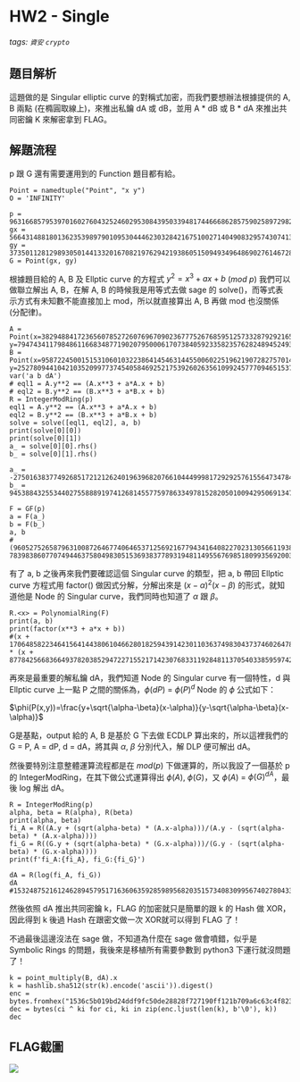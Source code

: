 # HW2 - Single
###### tags: `資安` `crypto`

## 題目解析
這題做的是 Singular elliptic curve 的對稱式加密，而我們要想辦法根據提供的 A, B 兩點 (在橢圓取線上)，來推出私鑰 dA 或 dB，並用 A * dB 或 B * dA 來推出共同密鑰 K 來解密拿到 FLAG。

## 解題流程
p 跟 G 還有需要運用到的 Function 題目都有給。
```python=0
Point = namedtuple("Point", "x y")
O = 'INFINITY'

p = 9631668579539701602760432524602953084395033948174466686285759025897298205383
gx = 5664314881801362353989790109530444623032842167510027140490832957430741393367
gy = 3735011281298930501441332016708219762942193860515094934964869027614672869355
G = Point(gx, gy)
```

根據題目給的 A, B 及 Ellptic curve 的方程式 $y^2 = x^3 +ax + b$ $(mod$ $p)$  我們可以做聯立解出 A, B，在解 A, B 的時候我是用等式去做 sage 的 solve()，而等式表示方式有未知數不能直接加上 mod，所以就直接算出 A, B 再做 mod 也沒關係 (分配律)。
```python=0
A = Point(x=3829488417236560785272607696709023677752676859512573328792921651640651429215, y=7947434117984861166834877190207950006170738405923358235762824894524937052000)
B = Point(x=9587224500151531060103223864145463144550060225196219072827570145340119297428, y=2527809441042103520997737454058469252175392602635610992457770946515371529908)
var('a b dA')
# eql1 = A.y**2 == (A.x**3 + a*A.x + b)
# eql2 = B.y**2 == (B.x**3 + a*B.x + b)
R = IntegerModRing(p)
eql1 = A.y**2 == (A.x**3 + a*A.x + b)
eql2 = B.y**2 == (B.x**3 + a*B.x + b)
solve = solve([eql1, eql2], a, b)
print(solve[0][0])
print(solve[0][1])
a_ = solve[0][0].rhs()
b_ = solve[0][1].rhs()

a_ = -275016383774926851721212624019639682076610444999817292925761556473478467104557380603229079021607084567962875189343036694681346601571506658043468361664679235767672695134042777611112376850057005899771385151671152683687197711114971/1919245360971656758276872055812146488932461121894548581344882831233155956071
b_ = 945388432553440275588891974126814557759786334978152820501009429506913479731192389133937917877505655062337390378896175601871977186318477998152353093410094007462688877216305828698383883938838642117777891957368943704595374898505243826951033986105490709591192216329838534208543902094030894609142263028328140/1919245360971656758276872055812146488932461121894548581344882831233155956071

F = GF(p)
a = F(a_)
b = F(b_)
a, b
#(9605275265879631008726467740646537125692167794341640822702313056611938432994, 7839838607707494463758049830515369383778931948114955676985180993569200375480)
```
有了 a, b 之後再來我們要確認這個 Singular curve 的類型，把 a, b 帶回 Ellptic curve 方程式用 factor() 做因式分解，分解出來是 $(x-\alpha)^2(x-\beta)$ 的形式，就知道他是 Node 的 Singular curve，我們同時也知道了 $\alpha$ 跟 $\beta$。
```python=0
R.<x> = PolynomialRing(F)
print(a, b)
print(factor(x**3 + a*x + b))
#(x + 1706485822346415641443806104662801825943914230110363749830437374602647864828) * (x + 8778425668366493782038529472271552171423076833119284811370540338595974272969)^2
```
再來是最重要的解私鑰 dA，我們知道 Node 的 Singular curve 有一個特性，d 與 Ellptic curve 上一點 P 之間的關係為，$\phi(dP)$ = $\phi(P)^d$
Node 的 $\phi$ 公式如下：

$\phi(P(x,y))=\frac{y+\sqrt{\alpha-\beta}(x-\alpha)}{y-\sqrt{\alpha-\beta}(x-\alpha)}$

G是基點，output 給的 A, B 是基於 G 下去做 ECDLP 算出來的，所以這裡我們的 G = P, A = dP, d = dA，將其與 $\alpha$, $\beta$ 分別代入，解 DLP 便可解出 dA。

然後要特別注意整體運算流程都是在 $mod(p)$ 下做運算的，所以我設了一個基於 p 的 IntegerModRing，在其下做公式運算得出 $\phi(A)$, $\phi(G)$，又 $\phi(A)$ = $\phi(G)^{dA}$，最後 log 解出 dA。
```python=0
R = IntegerModRing(p)
alpha, beta = R(alpha), R(beta)
print(alpha, beta)
fi_A = R((A.y + (sqrt(alpha-beta) * (A.x-alpha)))/(A.y - (sqrt(alpha-beta) * (A.x-alpha))))
fi_G = R((G.y + (sqrt(alpha-beta) * (G.x-alpha)))/(G.y - (sqrt(alpha-beta) * (G.x-alpha))))
print(f'fi_A:{fi_A}, fi_G:{fi_G}')

dA = R(log(fi_A, fi_G))
dA
#1532487521612462894579517163606359285989568203515734083099567402780433190052
```
然後依照 dA 推出共同密鑰 k，FLAG 的加密就只是簡單的跟 k 的 Hash 做 XOR，因此得到 k 後過 Hash 在跟密文做一次 XOR就可以得到 FLAG 了！

不過最後這邊沒法在 sage 做，不知道為什麼在 sage 做會噴錯，似乎是 Symbolic Rings 的問題，我後來是移植所有需要參數到 python3 下運行就沒問題了！
```python=0
k = point_multiply(B, dA).x
k = hashlib.sha512(str(k).encode('ascii')).digest()
enc = bytes.fromhex("1536c5b019bd24ddf9fc50de28828f727190ff121b709a6c63c4f823ec31780ad30d219f07a8c419c7afcdce900b6e89b37b18b6daede22e5445eb98f3ca2e40")
dec = bytes(ci ^ ki for ci, ki in zip(enc.ljust(len(k), b'\0'), k))
dec
```
## FLAG截圖
![](https://i.imgur.com/7I29x9V.png)